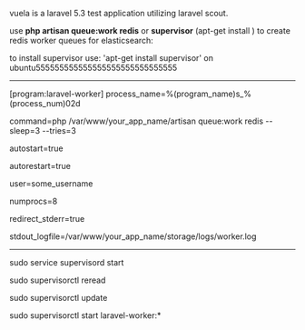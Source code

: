 vuela is a laravel 5.3 test application utilizing laravel scout.

use **php artisan queue:work redis** 
or **supervisor** (apt-get install ) to create redis worker queues for elasticsearch:

to install supervisor use: 'apt-get install supervisor' on ubuntu555555555555555555555555555555

---
[program:laravel-worker]
process_name=%(program_name)s_%(process_num)02d

command=php /var/www/your_app_name/artisan queue:work redis --sleep=3 --tries=3

autostart=true

autorestart=true

user=some_username

numprocs=8

redirect_stderr=true

stdout_logfile=/var/www/your_app_name/storage/logs/worker.log

---

sudo service supervisord start

sudo supervisorctl reread

sudo supervisorctl update

sudo supervisorctl start laravel-worker:*